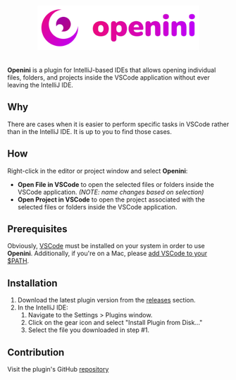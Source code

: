<div style="padding-bottom: 20px; text-align: center">
  <img src="./src/main/resources/logo.svg" height="100px" alt="logo"/>
</div>

<!-- Plugin description -->

**Openini** is a plugin for IntelliJ-based IDEs that allows opening individual files, folders, and projects inside the VSCode application without ever leaving the IntelliJ IDE.

## Why

There are cases when it is easier to perform specific tasks in VSCode rather than in the IntelliJ IDE. It is up to you to find those cases.

## How

Right-click in the editor or project window and select **Openini**:

- **Open File in VSCode** to open the selected files or folders inside the VSCode application. _(NOTE: name changes based on selection)_
- **Open Project in VSCode** to open the project associated with the selected files or folders inside the VSCode application.

## Prerequisites

Obviously, [VSCode](https://code.visualstudio.com/) must be installed on your system in order to use **Openini**. Additionally, if you're on a Mac, please [add VSCode to your $PATH](https://code.visualstudio.com/docs/setup/mac#_launching-from-the-command-line).

## Installation

1. Download the latest plugin version from the [releases](https://github.com/rendertom/openini/releases) section.
2. In the IntelliJ IDE:
   1. Navigate to the Settings > Plugins window.
   2. Click on the gear icon and select "Install Plugin from Disk..."
   3. Select the file you downloaded in step #1.

## Contribution

Visit the plugin's GitHub [repository](https://github.com/rendertom/openini)

<!-- Plugin description end -->